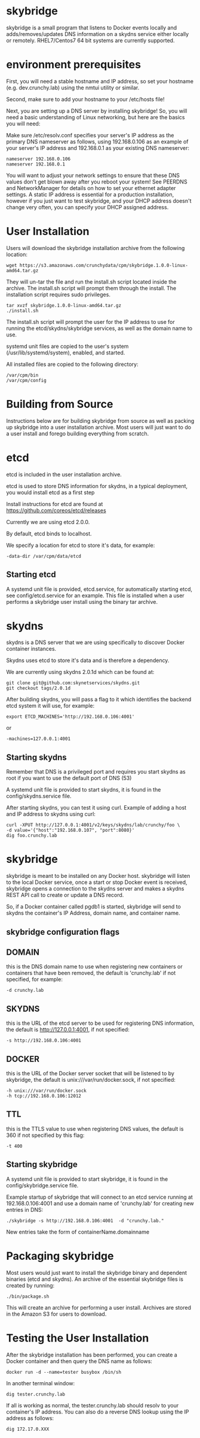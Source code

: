 

skybridge
===========

skybridge is a small program that listens to Docker events locally
and adds/removes/updates DNS information on a skydns service
either locally or remotely. RHEL7/Centos7 64 bit systems are
currently supported.

environment prerequisites
=========================

First, you will need a stable hostname and IP address, so
set your hostname (e.g. dev.crunchy.lab) using the nmtui utility
or similar.

Second, make sure to add your hostname to your /etc/hosts file!

Next, you are setting up a DNS server by installing skybridge!  So,
you will need a basic understanding of Linux networking, but
here are the basics you will need:

Make sure /etc/resolv.conf specifies your server's IP address as the primary DNS nameserver as follows, using 192.168.0.106 as an example of 
your server's IP address and 192.168.0.1 as your existing DNS nameserver:

~~~~~~~~~~~~~~~~~~
nameserver 192.168.0.106
nameserver 192.168.0.1
~~~~~~~~~~~~~~~~~~

You will want to adjust your network settings to ensure that these
DNS values don't get blown away after you reboot your system! See
PEERDNS and NetworkManager for details on how to set your
ethernet adapter settings. A static IP address is essential
for a production installation, however if you just want to test
skybridge, and your DHCP address doesn't change very often, you 
can specify your DHCP assigned address.

User Installation
=====================
Users will download the skybridge installation archive from
the following location:

~~~~~~~~~~~~~~~~~~~~~~~~~
wget https://s3.amazonaws.com/crunchydata/cpm/skybridge.1.0.0-linux-amd64.tar.gz
~~~~~~~~~~~~~~~~~~~~~~~~~

They will un-tar the file and run the install.sh script located
inside the archive.  The install.sh script will prompt them
through the install. The installation script requires sudo
privileges.

~~~~~~~~~~~~~~~~~~~~~~~~~
tar xvzf skybridge.1.0.0-linux-amd64.tar.gz
./install.sh
~~~~~~~~~~~~~~~~~~~~~~~~~

The install.sh script will prompt the user for the IP address to
use for running the etcd/skydns/skybridge services, as well
as the domain name to use.

systemd unit files are copied to the user's system (/usr/lib/systemd/system), enabled, and started.

All installed files are copied to the following directory:
~~~~~~~~~~~~~~~~~~~~~~~~~
/var/cpm/bin
/var/cpm/config
~~~~~~~~~~~~~~~~~~~~~~~~~


Building from Source
==========================

Instructions below are for building skybridge from source as well
as packing up skybridge into a user installation archive.  Most
users will just want to do a user install and forego building
everything from scratch.


etcd
===========

etcd is included in the user installation archive.

etcd is used to store DNS information for skydns, in a typical
deployment, you would install etcd as a first step

Install instructions for etcd are found at https://github.com/coreos/etcd/releases

Currently we are using etcd 2.0.0.

By default, etcd binds to localhost.

We specify a location for etcd to store it's data, for
example:

~~~~~~~~~~~~~~~~~~
-data-dir /var/cpm/data/etcd
~~~~~~~~~~~~~~~~~~


Starting etcd
-----------------

A systemd unit file is provided, etcd.service, for automatically
starting etcd, see config/etcd.service for an example.  This file
is installed when a user performs a skybridge user install using
the binary tar archive.

skydns
=================
skydns is a DNS server that we are using specifically to
discover Docker container instances.

Skydns uses etcd to store it's data and is therefore a dependency.

We are currently using skydns 2.0.1d which can be found at:
~~~~~~~~~~~~~~~~~~
git clone git@github.com:skynetservices/skydns.git
git checkout tags/2.0.1d
~~~~~~~~~~~~~~~~~~

After building skydns, you will pass a flag to it which identifies
the backend etcd system it will use, for example:
~~~~~~~~~~~~~~~~~~
export ETCD_MACHINES='http://192.168.0.106:4001'
~~~~~~~~~~~~~~~~~~
or
~~~~~~~~~~~~~~~~~~
-machines=127.0.0.1:4001
~~~~~~~~~~~~~~~~~~

Starting skydns
-------------------

Remember that DNS is a privileged port and requires you start
skydns as root if you want to use the default port of DNS (53)

A systemd unit file is provided to start skydns, it is found in
the config/skydns.service file.

After starting skydns, you can test it using curl.
Example of adding a host and IP address to skydns using curl:
~~~~~~~~~~~~~~~~~~
curl -XPUT http://127.0.0.1:4001/v2/keys/skydns/lab/crunchy/foo \
-d value='{"host":"192.168.0.107", "port":8080}'
dig foo.crunchy.lab
~~~~~~~~~~~~~~~~~~

skybridge 
===================

skybridge is meant to be installed on any Docker host.  skybridge
will listen to the local Docker service, once a start or stop Docker
event is received, skybridge opens a connection to the 
skydns server and makes a skydns REST API call to create or update
a DNS record.

So, if a Docker container called pgdb1 is started, skybridge
will send to skydns the container's IP Address, domain name, and
container name.

skybridge configuration flags
----------------------------

DOMAIN
------
this is the DNS domain name to use when registering new containers
or containers that have been removed, the default is 'crunchy.lab' if
not specified, for example:
~~~~~~~~~~~~~~~
-d crunchy.lab
~~~~~~~~~~~~~~~

SKYDNS
------
this is the URL of the etcd server to be used for registering
DNS information, the default is http://127.0.0.1:4001, if not
specified:
~~~~~~~~~~~~~~~
-s http://192.168.0.106:4001
~~~~~~~~~~~~~~~

DOCKER
------
this is the URL of the Docker server socket that will be listened to
by skybridge, the default is unix:///var/run/docker.sock, if
not specified:
~~~~~~~~~~~~~~~
-h unix:///var/run/docker.sock
-h tcp://192.168.0.106:12012
~~~~~~~~~~~~~~~

TTL
------
this is the TTLS value to use when registering DNS values, the default
is 360 if not specified by this flag:
~~~~~~~~~~~~~~~
-t 400
~~~~~~~~~~~~~~~

Starting skybridge
-------------------------

A systemd unit file is provided to start skybridge, it is found in
the config/skybridge.service file.

Example startup of skybridge that will connect to an etcd service
running at 192.168.0.106:4001 and use a domain name of 'crunchy.lab'
for creating new entries in DNS:
~~~~~~~~~~~~~~~~~~
./skybridge -s http://192.168.0.106:4001  -d "crunchy.lab."
~~~~~~~~~~~~~~~~~~

New entries take the form of containerName.domainname


Packaging skybridge
=====================
Most users would just want to install the skybridge binary and
dependent binaries (etcd and skydns).  An archive of the 
essential skybridge files is created by running:
~~~~~~~~~~~~~~~~~~~~~~~~~
./bin/package.sh
~~~~~~~~~~~~~~~~~~~~~~~~~

This will create an archive for performing a user install.  Archives
are stored in the Amazon S3 for users to download.


Testing the User Installation
=============================

After the skybridge installation has been performed, you
can create a Docker container and then query the DNS name as
follows:
~~~~~~~~~~~~~~~~~~~~~~~~~
docker run -d --name=tester busybox /bin/sh
~~~~~~~~~~~~~~~~~~~~~~~~~

In another terminal window:
~~~~~~~~~~~~~~~~~~~~~~~~~
dig tester.crunchy.lab
~~~~~~~~~~~~~~~~~~~~~~~~~

If all is working as normal, the tester.crunchy.lab should resolv
to your container's IP address.  You can also do a reverse
DNS lookup using the IP address as follows:

~~~~~~~~~~~~~~~~~~~~~~~~~
dig 172.17.0.XXX
~~~~~~~~~~~~~~~~~~~~~~~~~



